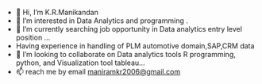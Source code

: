 - 👋 Hi, I’m K.R.Manikandan
- 👀 I’m interested in Data Analytics and programming .
- 🌱 I’m currently searching job opportunity in Data analytics entry level position ...
- Having experience in handling of PLM automotive domain,SAP,CRM data
- 💞️ I’m looking to collaborate on Data analytics tools R programming, python, and Visualization tool tableau...
- 📫 reach me by email maniramkr2006@gmail.com

<!---
Manikandanramaraj2008/Manikandanramaraj2008 is a ✨ special ✨ repository because its `README.md` (this file) appears on your GitHub profile.
You can click the Preview link to take a look at your changes.
--->
